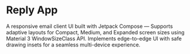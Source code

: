 # Reply App
A responsive email client UI built with Jetpack Compose — Supports adaptive layouts for Compact, Medium, and Expanded screen sizes using Material 3 WindowSizeClass API. Implements edge-to-edge UI with safe drawing insets for a seamless multi-device experience.
